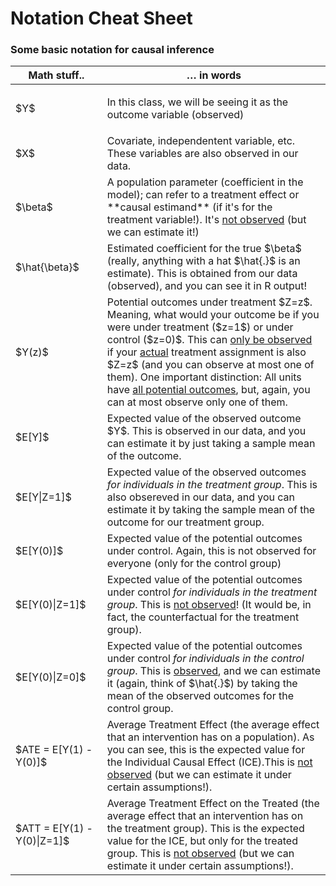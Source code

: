 ---
---

<style>
.invisible-text {
    display: none;
}

.btn-editor {
    font-weight: bold !important;
    font-size: 30px !important;
    color: rgba(132, 81, 161,1) !important;
}

.stackedit-button-wrapper {
    text-align: center;
    font-weight: bold;
    font-weight: bold;
    display: table;
    border-width: thick;
    border: 5px solid rgba(132, 81, 161,1);
    font-family: "Work Sans";
    border-radius: 15px;
    margin: 0em auto;
    overflow: hidden;
    padding: 0.4em 0.4em;
}
</style>

# Notation Cheat Sheet

### Some basic notation for causal inference

<table>
<colgroup>
<col width="20%" />
<col width="60%" />
</colgroup>
<thead>
<tr class="header">
<th>Math stuff..</th>
<th>… in words</th>
</tr>
</thead>
<tbody>
<tr class="odd">
<td>$Y$</td>
<td><p>In this class, we will be seeing it as the outcome variable (observed)</td>
</tr>
<tr class="even">
<td>$X$</td>
<td>Covariate, independentent variable, etc. These variables are also observed in our data.</td>
</tr>
<tr class="odd">
<td>$\beta$</td>
<td>A population parameter (coefficient in the model); can refer to a treatment effect or **causal estimand** (if it's for the treatment variable!). It's <u>not observed</u> (but we can estimate it!)</td>
</tr>
<tr class="even">
<td>$\hat{\beta}$</td>
<td>Estimated coefficient for the true $\beta$ (really, anything with a hat $\hat{.}$ is an estimate). This is obtained from our data (observed), and you can see it in R output!</td>
</tr>
<tr class="odd">
<td>$Y(z)$</td>
<td>Potential outcomes under treatment $Z=z$. Meaning, what would your outcome be if you were under treatment ($z=1$) or under control ($z=0)$. This can <u>only be observed</u> if your <u>actual</u> treatment assignment is also $Z=z$ (and you can observe at most one of them). One important distinction: All units have <u>all potential outcomes</u>, but, again, you can at most observe only one of them.</td>
</tr>
<tr class="even">
<td>$E[Y]$</td>
<td>Expected value of the observed outcome $Y$. This is observed in our data, and you can estimate it by just taking a sample mean of the outcome.</td>
</tr>
<tr class="odd">
<td>$E[Y|Z=1]$</td>
<td>Expected value of the observed outcomes <i>for individuals in the treatment group</i>. This is also obsereved in our data, and you can estimate it by taking the sample mean of the outcome for our treatment group.</td>
</tr>
<tr class="even">
<td>$E[Y(0)]$</td>
<td>Expected value of the potential outcomes under control. Again, this is not observed for everyone (only for the control group)</td>
</tr>
<tr class="odd">
<td>$E[Y(0)|Z=1]$</td>
<td>Expected value of the potential outcomes under control <i>for individuals in the treatment group</i>. This is <u>not observed</u>! (It would be, in fact, the counterfactual for the treatment group).</td>
</tr>
<tr class="even">
<td>$E[Y(0)|Z=0]$</td>
<td>Expected value of the potential outcomes under control <i>for individuals in the control group</i>. This is <u>observed</u>, and we can estimate it (again, think of $\hat{.}$) by taking the mean of the observed outcomes for the control group.</td>
</tr>
<tr class="odd">
<td>$ATE = E[Y(1) - Y(0)]$</td>
<td>Average Treatment Effect (the average effect that an intervention has on a population). As you can see, this is the expected value for the Individual Causal Effect (ICE).This is <u>not observed</u> (but we can estimate it under certain assumptions!).</td>
</tr>
<tr class="even">
<td>$ATT = E[Y(1) - Y(0)|Z=1]$</td>
<td>Average Treatment Effect on the Treated (the average effect that an intervention has on the treatment group). This is the expected value for the ICE, but only for the treated group. This is <u>not observed</u> (but we can estimate it under certain assumptions!).</td>
</tr>
</tbody>
</table>